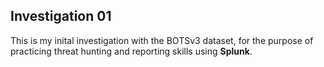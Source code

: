## Investigation 01

This is my inital investigation with the BOTSv3 dataset, for the purpose of practicing threat hunting and reporting skills using **Splunk**.
